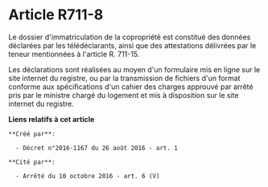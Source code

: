 # Article R711-8

Le dossier d'immatriculation de la copropriété est constitué des données déclarées par les télédéclarants, ainsi que des
attestations délivrées par le teneur mentionnées à l'article R. 711-15. 

Les déclarations sont réalisées au moyen d'un formulaire mis en ligne sur le site internet du registre, ou par la
transmission de fichiers d'un format conforme aux spécifications d'un cahier des charges approuvé par arrêté pris par le
ministre chargé du logement et mis à disposition sur le site internet du registre.

**Liens relatifs à cet article**

	**Créé par**:

	  - Décret n°2016-1167 du 26 août 2016 - art. 1

	**Cité par**:

	  - Arrêté du 10 octobre 2016 - art. 6 (V)
